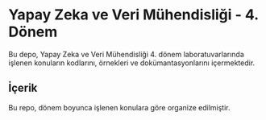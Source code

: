 # Yapay Zeka ve Veri Mühendisliği - 4. Dönem

Bu depo, Yapay Zeka ve Veri Mühendisliği 4. dönem laboratuvarlarında işlenen konuların kodlarını, örnekleri ve dokümantasyonlarını içermektedir.

## İçerik

Bu repo, dönem boyunca işlenen konulara göre organize edilmiştir.
